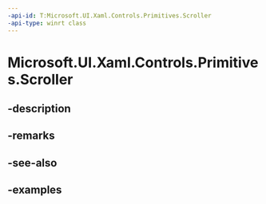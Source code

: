 ```yaml
---
-api-id: T:Microsoft.UI.Xaml.Controls.Primitives.Scroller
-api-type: winrt class
---
```


# Microsoft.UI.Xaml.Controls.Primitives.Scroller

<!--
public class Scroller : Windows.UI.Xaml.FrameworkElement
-->


## -description

## -remarks

## -see-also

## -examples


